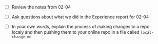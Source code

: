 - [ ] Review the notes from 02-04
- [ ] Ask questions about what we did in the Experience report for 02-04
- [ ] In your own words, explain the process of making changes to a repo localy and then pushing them to your online repo in a file called `local-change.md`

